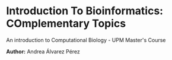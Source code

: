 # Introduction To Bioinformatics: COmplementary Topics

An introduction to Computational Biology - UPM Master's Course

**Author:** Andrea Álvarez Pérez

